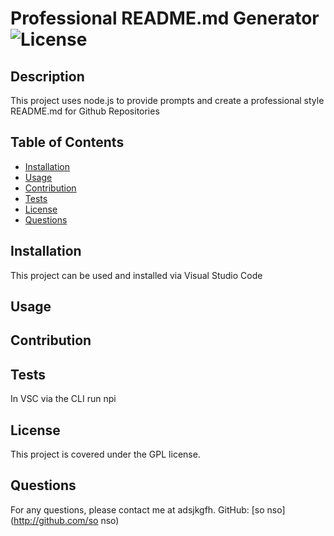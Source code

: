 # Professional README.md Generator ![License](https://img.shields.io/badge/License-GPL-blue.svg)
## Description
This project uses node.js to provide prompts and create a professional style README.md for Github Repositories
## Table of Contents
* [Installation](#installation)
* [Usage](#usage)
* [Contribution](#contribution)
* [Tests](#tests)
* [License](#license)
* [Questions](#questions)
## Installation
This project can be used and installed via Visual Studio Code
## Usage

## Contribution

## Tests
In VSC via the CLI run npi
## License
This project is covered under the GPL license.
## Questions
For any questions, please contact me at adsjkgfh.
GitHub: [so nso](http://github.com/so nso)

